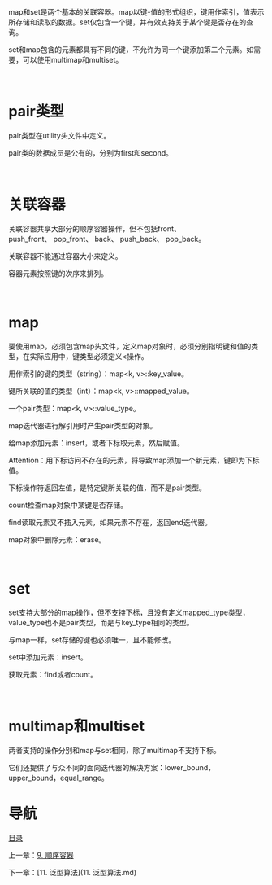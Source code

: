 map和set是两个基本的关联容器。map以键-值的形式组织，键用作索引，值表示所存储和读取的数据。set仅包含一个键，并有效支持关于某个键是否存在的查询。

set和map包含的元素都具有不同的键，不允许为同一个键添加第二个元素。如需要，可以使用multimap和multiset。

 

# pair类型

pair类型在utility头文件中定义。

pair类的数据成员是公有的，分别为first和second。

 

# 关联容器

关联容器共享大部分的顺序容器操作，但不包括front、push_front、 pop_front、 back、 push_back、 pop_back。

关联容器不能通过容器大小来定义。

容器元素按照键的次序来排列。

 

# map

要使用map，必须包含map头文件，定义map对象时，必须分别指明键和值的类型，在实际应用中，键类型必须定义<操作。

用作索引的键的类型（string）：map<k, v>::key_value。

键所关联的值的类型（int）：map<k, v>::mapped_value。

一个pair类型：map<k, v>::value_type。

map迭代器进行解引用时产生pair类型的对象。

给map添加元素：insert，或者下标取元素，然后赋值。

Attention：用下标访问不存在的元素，将导致map添加一个新元素，键即为下标值。

下标操作符返回左值，是特定键所关联的值，而不是pair类型。

count检查map对象中某键是否存储。

find读取元素又不插入元素，如果元素不存在，返回end迭代器。

map对象中删除元素：erase。

 

# set

set支持大部分的map操作，但不支持下标，且没有定义mapped_type类型，value_type也不是pair类型，而是与key_type相同的类型。

与map一样，set存储的键也必须唯一，且不能修改。

set中添加元素：insert。

获取元素：find或者count。

 

# multimap和multiset

两者支持的操作分别和map与set相同，除了multimap不支持下标。

它们还提供了与众不同的面向迭代器的解决方案：lower_bound，upper_bound，equal_range。

# 导航

[目录](README.md)

上一章：[9. 顺序容器](9. 顺序容器.md)

下一章：[11. 泛型算法](11. 泛型算法.md)
